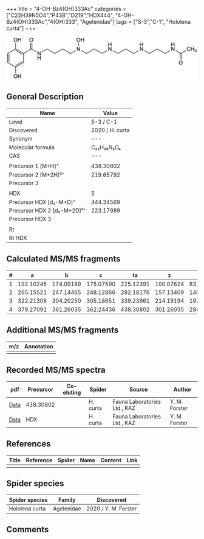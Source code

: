 +++
title = "4-OH-Bz4(OH)333Ac"
categories = ["C22H39N5O4","P438","D219","HDX444",
"4-OH-Bz4(OH)333Ac","4(OH)333",
"Agelenidae"]
tags = ["S-3","C-1",
"Hololena curta"]
+++

![](/img/4-OH-Bz4(OH)333Ac.png)

## General Description

| Name                       | Value              |
|----------------------------|--------------------|
| Level                      | S-3 / C-1          |
| Discovered                 | 2020 / H. curta  |
| Synonym                    | ---                |
| Molecular formula          | C₂₂H₃₉N₅O₄                   |
| CAS                        | ---                |
|                            |                    |
| Precursor 1 [M+H]⁺         | 438.30802                   |
| Precursor 2 [M+2H]²⁺       | 219.65792                   |
| Precursor 3                |                    |
|                            |                    |
| HDX                        | 5                   |
| Precursor HDX   [d₅-M+D]⁺   | 444.34569                   |
| Precursor HDX 2 [d₅-M+2D]²⁺ | 223.17989                    |
| Precursor HDX 3            |                    |
|                            |                    |
| Rt                         |                    |
| Rt HDX                     |                    |

## Calculated MS/MS fragments

| # | a         | b         | c         | ta        | z         | y         | tz        |
|---|-----------|-----------|-----------|-----------|-----------|-----------|-----------|
| 1 | 192.10245 | 174.09189 | 175.07590 | 225.12391 | 100.07624 | 83.04969 | 117.10279 |
| 2 | 265.15521 | 247.14465 | 248.12866 | 282.18176 | 157.13409 | 140.10754 | 174.16064 |
| 3 | 322.21306 | 304.20250 | 305.18651 | 339.23961 | 214.19194 | 197.16539 | 247.21340 |
| 4 | 379.27091 | 361.26035 | 362.24436 | 438.30802 | 301.26035 | 284.23380 | 318.28690 |

## Additional MS/MS fragments

| m/z | Annotation |
|-----|------------|
|     |            |

## Recorded MS/MS spectra

| pdf                                             | Precursor | Co-eluting | Spider      | Source                       | Author        |
|-------------------------------------------------|-----------|------------|-------------|------------------------------|---------------|
| [Data](/pdf/H-curta/438_4-OH-Bz4(OH)333Ac_Hc.pdf) | 438.30802 |           | H. curta | Fauna Laboratories Ltd., KAZ | Y. M. Forster |
| [Data](/pdf/H-curta/438_4-OH-Bz4(OH)333Ac_Hc_HDX.pdf) | HDX |           | H. curta | Fauna Laboratories Ltd., KAZ | Y. M. Forster |


## References

| Title | Reference | Spider | Name | Content | Link |
|-------|-----------|--------|------|---------|------|
|       |           |        |      |         |      |

## Spider species

| Spider species     | Family     | Discovered           |
|--------------------|------------|----------------------|
| Hololena curta | Agelenidae | 2020 / Y. M. Forster |


## Comments